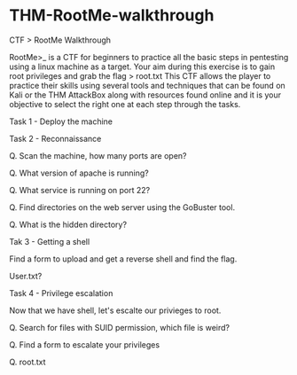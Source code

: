 # THM-RootMe-walkthrough
CTF > RootMe Walkthrough


RootMe>_ is a CTF for beginners to practice all the basic steps in pentesting using a linux machine as a target. Your aim during this exercise is to gain root privileges and grab the flag > root.txt This CTF allows the player to practice their skills using several tools and techniques that can be found on Kali or the THM AttackBox along with resources found online and it is your objective to select the right one at each step through the tasks.



Task 1 - Deploy the machine



Task 2 - Reconnaissance

Q. Scan the machine, how many ports are open?

Q. What version of apache is running?

Q. What service is running on port 22?

Q. Find directories on the web server using the GoBuster tool. 

Q. What is the hidden directory?




Tak 3 - Getting a shell

Find a form to upload and get a reverse shell and find the flag.

User.txt?

Task 4 - Privilege escalation

Now that we have shell, let's escalte our privieges to root.

Q. Search for files with SUID permission, which file is weird?

Q. Find a form to escalate your privileges

Q. root.txt

